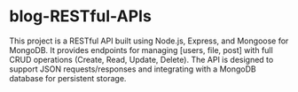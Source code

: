 # blog-RESTful-APIs
This project is a RESTful API built using Node.js, Express, and Mongoose for MongoDB. It provides endpoints for managing [users, file, post] with full CRUD operations (Create, Read, Update, Delete). The API is designed to support JSON requests/responses and integrating with a MongoDB database for persistent storage.
